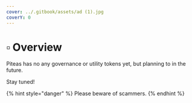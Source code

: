 ```yaml
---
cover: ../.gitbook/assets/ad (1).jpg
coverY: 0
---
```


# ▫ Overview

Piteas has no any governance or utility tokens yet, but planning to in the future.

Stay tuned!

{% hint style="danger" %}
Please beware of scammers.
{% endhint %}
